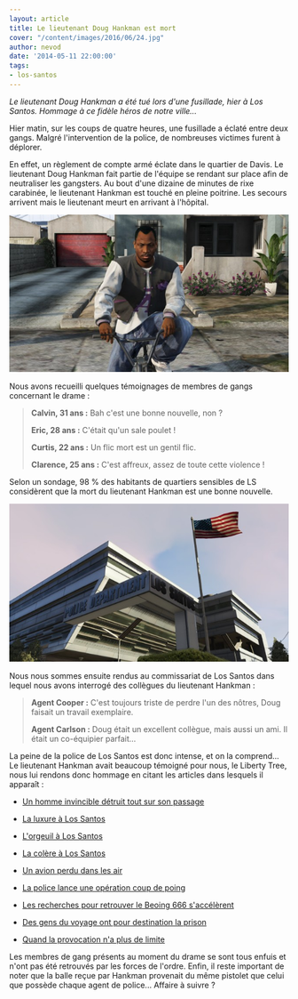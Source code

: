```yaml
---
layout: article
title: Le lieutenant Doug Hankman est mort
cover: "/content/images/2016/06/24.jpg"
author: nevod
date: '2014-05-11 22:00:00'
tags:
- los-santos
---
```


_Le lieutenant Doug Hankman a été tué lors d'une fusillade, hier à Los Santos. Hommage à ce fidèle héros de notre ville..._

Hier matin, sur les coups de quatre heures, une fusillade a éclaté entre deux gangs. Malgré l'intervention de la police, de nombreuses victimes furent à déplorer.

En effet, un règlement de compte armé éclate dans le quartier de Davis. Le lieutenant Doug Hankman fait partie de l'équipe se rendant sur place afin de neutraliser les gangsters. Au bout d'une dizaine de minutes de rixe carabinée, le lieutenant Hankman est touché en pleine poitrine. Les secours arrivent mais le lieutenant meurt en arrivant à l'hôpital.

![](/content/images/2016/06/24_1.jpg)

Nous avons recueilli quelques témoignages de membres de gangs concernant le drame :

> **Calvin, 31 ans :** Bah c'est une bonne nouvelle, non ?
> 
> **Eric, 28 ans :** C'était qu'un sale poulet !
> 
> **Curtis, 22 ans :** Un flic mort est un gentil flic.
> 
> **Clarence, 25 ans :** C'est affreux, assez de toute cette violence !

Selon un sondage, 98 % des habitants de quartiers sensibles de LS considèrent que la mort du lieutenant Hankman est une bonne nouvelle.

![](/content/images/2016/06/24_2.jpg)

Nous nous sommes ensuite rendus au commissariat de Los Santos dans lequel nous avons interrogé des collègues du lieutenant Hankman :

> **Agent Cooper :** C'est toujours triste de perdre l'un des nôtres, Doug faisait un travail exemplaire.
> 
> **Agent Carlson :** Doug était un excellent collègue, mais aussi un ami. Il était un co-équipier parfait...

La peine de la police de Los Santos est donc intense, et on la comprend... Le lieutenant Hankman avait beaucoup témoigné pour nous, le Liberty Tree, nous lui rendons donc hommage en citant les articles dans lesquels il apparaît :

- [Un homme invincible détruit tout sur son passage](/2014/01/04/un-homme-invincible-detruit-tout-sur-son-passage/)

- [La luxure à Los Santos](/2014/02/20/la-luxure-a-los-santos/)

- [L'orgeuil à Los Santos](/2014/03/08/lorgueil-a-los-santos/)

- [La colère à Los Santos](/2014/03/11/la-colere-a-los-santos/)

- [Un avion perdu dans les air](/2014/03/22/un-avion-perdu-dans-les-airs/)

- [La police lance une opération coup de poing](/2014/03/23/la-police-lance-une-operation-coup-de-poing/)

- [Les recherches pour retrouver le Beoing 666 s'accélèrent](/2014/04/05/les-recherches-pour-retrouver-le-beoing-666-saccelerent/)

- [Des gens du voyage ont pour destination la prison](/2014/04/06/des--gens-du-voyage--ont-pour-destination-la-prison/)

- [Quand la provocation n'a plus de limite](/2014/04/18/quand-la-provocation-na-plus-de-limites/)

Les membres de gang présents au moment du drame se sont tous enfuis et n'ont pas été retrouvés par les forces de l'ordre. Enfin, il reste important de noter que la balle reçue par Hankman provenait du même pistolet que celui que possède chaque agent de police... Affaire à suivre ?

<!--kg-card-end: markdown-->
